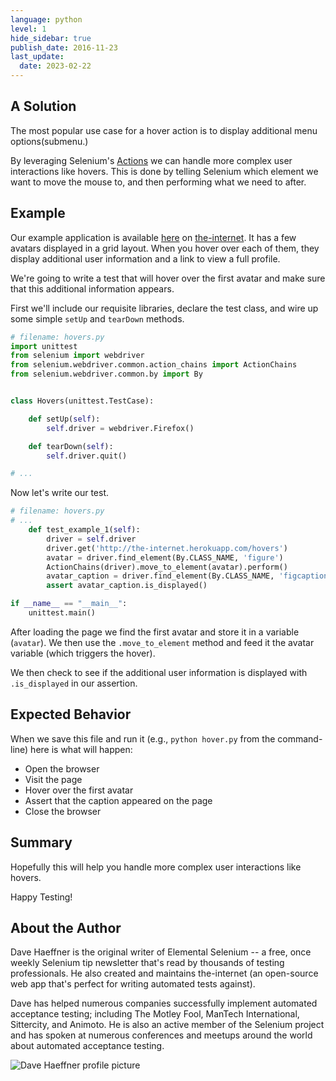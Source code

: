 ```yaml
---
language: python
level: 1
hide_sidebar: true
publish_date: 2016-11-23
last_update:
  date: 2023-02-22
---
```


## A Solution

The most popular use case for a hover action is to display additional menu options(submenu.)

By leveraging Selenium's [Actions](https://www.selenium.dev/selenium/docs/api/py/webdriver/selenium.webdriver.common.action_chains.html) we can handle more complex user interactions like hovers. This is done by telling Selenium which element we want to move the mouse to, and then performing what we need to after.

## Example

Our example application is available [here](http://the-internet.herokuapp.com/hovers) on [the-internet](http://github.com/tourdedave/the-internet). It has a few avatars displayed in a grid layout. When you hover over each of them, they display additional user information and a link to view a full profile.

We're going to write a test that will hover over the first avatar and make sure that this additional information appears.

First we'll include our requisite libraries, declare the test class, and wire up some simple `setUp` and `tearDown` methods.

```python
# filename: hovers.py
import unittest
from selenium import webdriver
from selenium.webdriver.common.action_chains import ActionChains
from selenium.webdriver.common.by import By


class Hovers(unittest.TestCase):

    def setUp(self):
        self.driver = webdriver.Firefox()

    def tearDown(self):
        self.driver.quit()

# ...
```

Now let's write our test.

```python
# filename: hovers.py
# ...
    def test_example_1(self):
        driver = self.driver
        driver.get('http://the-internet.herokuapp.com/hovers')
        avatar = driver.find_element(By.CLASS_NAME, 'figure')
        ActionChains(driver).move_to_element(avatar).perform()
        avatar_caption = driver.find_element(By.CLASS_NAME, 'figcaption')
        assert avatar_caption.is_displayed()

if __name__ == "__main__":
    unittest.main()
```

After loading the page we find the first avatar and store it in a variable (`avatar`). We then use the `.move_to_element` method and feed it the avatar variable (which triggers the hover).

We then check to see if the additional user information is displayed with `.is_displayed` in our assertion.

## Expected Behavior

When we save this file and run it (e.g., `python hover.py` from the command-line) here is what will happen:

+ Open the browser
+ Visit the page
+ Hover over the first avatar
+ Assert that the caption appeared on the page
+ Close the browser

## Summary

Hopefully this will help you handle more complex user interactions like hovers.

Happy Testing!

## About the Author

Dave Haeffner is the original writer of Elemental Selenium -- a free, once weekly Selenium tip newsletter that's read by thousands of testing professionals. He also created and maintains the-internet (an open-source web app that's perfect for writing automated tests against).

Dave has helped numerous companies successfully implement automated acceptance testing; including The Motley Fool, ManTech International, Sittercity, and Animoto. He is also an active member of the Selenium project and has spoken at numerous conferences and meetups around the world about automated acceptance testing.

![Dave Haeffner profile picture](/img/authors/dave-haeffner.jpeg#author-img 'a title')
